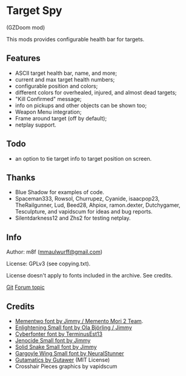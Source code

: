 # Target Spy
(GZDoom mod)

This mods provides configurable health bar for targets.

## Features
* ASCII target health bar, name, and more;
* current and max target health numbers;
* configurable position and colors;
* different colors for overhealed, injured, and almost dead targets;
* "Kill Confirmed" message;
* info on pickups and other objects can be shown too;
* Weapon Menu integration;
* Frame around target (off by default);
* netplay support.

## Todo
* an option to tie target info to target position on screen.

## Thanks
* Blue Shadow for examples of code.
* Spaceman333, Rowsol, Churrupez, Cyanide, isaacpop23, TheRailgunner,
Lud, Beed28, Ahpiox, ramon.dexter, Dutchygamer, Tesculpture, and
vapidscum for ideas and bug reports.
* Silentdarkness12 and Zhs2 for testing netplay.

## Info

Author: m8f (mmaulwurff@gmail.com)

License: GPLv3 (see copying.txt).

License doesn't apply to fonts included in the archive. See credits.

[Git](https://gitlab.com/mmaulwurff/target-spy)
[Forum topic](https://forum.zdoom.org/viewtopic.php?f=43&t=60784&p=1057216#p1057216)

## Credits
* [Mementwo font by Jimmy / Memento Mori 2 Team](https://forum.zdoom.org/viewtopic.php?f=37&t=33409#p632308).
* [Enlightening Small font by Ola Björling / Jimmy](https://www.realm667.com/index.php/en/font-press/technical)
* [Cyberfonter font by TerminusEst13](https://www.realm667.com/index.php/en/font-press/technical)
* [Jenocide Small font by Jimmy](https://www.realm667.com/index.php/en/font-press/technical)
* [Solid Snake Small font by Jimmy](https://www.realm667.com/index.php/en/font-press/technical)
* [Gargoyle Wing Small font by NeuralStunner](https://www.realm667.com/index.php/en/font-press/medieval)
* [Gutamatics by Gutawer](https://gitlab.com/Gutawer/gzdoom-gutamatics) (MIT License)
* Crosshair Pieces graphics by vapidscum
